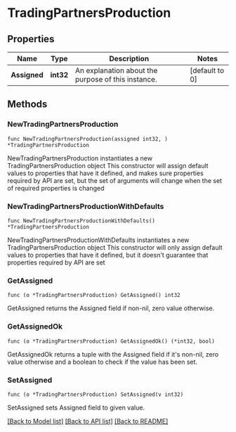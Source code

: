# TradingPartnersProduction

## Properties

Name | Type | Description | Notes
------------ | ------------- | ------------- | -------------
**Assigned** | **int32** | An explanation about the purpose of this instance. | [default to 0]

## Methods

### NewTradingPartnersProduction

`func NewTradingPartnersProduction(assigned int32, ) *TradingPartnersProduction`

NewTradingPartnersProduction instantiates a new TradingPartnersProduction object
This constructor will assign default values to properties that have it defined,
and makes sure properties required by API are set, but the set of arguments
will change when the set of required properties is changed

### NewTradingPartnersProductionWithDefaults

`func NewTradingPartnersProductionWithDefaults() *TradingPartnersProduction`

NewTradingPartnersProductionWithDefaults instantiates a new TradingPartnersProduction object
This constructor will only assign default values to properties that have it defined,
but it doesn't guarantee that properties required by API are set

### GetAssigned

`func (o *TradingPartnersProduction) GetAssigned() int32`

GetAssigned returns the Assigned field if non-nil, zero value otherwise.

### GetAssignedOk

`func (o *TradingPartnersProduction) GetAssignedOk() (*int32, bool)`

GetAssignedOk returns a tuple with the Assigned field if it's non-nil, zero value otherwise
and a boolean to check if the value has been set.

### SetAssigned

`func (o *TradingPartnersProduction) SetAssigned(v int32)`

SetAssigned sets Assigned field to given value.



[[Back to Model list]](../README.md#documentation-for-models) [[Back to API list]](../README.md#documentation-for-api-endpoints) [[Back to README]](../README.md)


